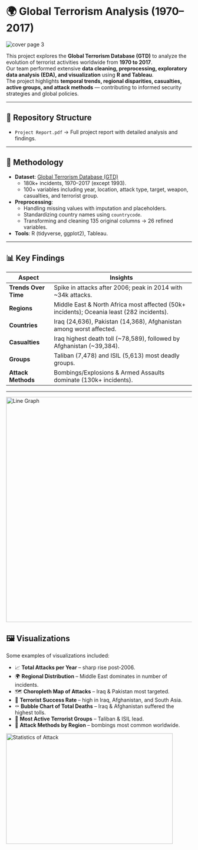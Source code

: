 # 🌍 Global Terrorism Analysis (1970–2017)

![cover page 3](https://github.com/user-attachments/assets/58378304-5904-4dea-8af3-6f4e217c9ef2)

This project explores the **Global Terrorism Database (GTD)** to analyze the evolution of terrorist activities worldwide from **1970 to 2017**.  
Our team performed extensive **data cleaning, preprocessing, exploratory data analysis (EDA), and visualization** using **R and Tableau**.  
The project highlights **temporal trends, regional disparities, casualties, active groups, and attack methods** — contributing to informed security strategies and global policies.

---

## 📂 Repository Structure
- `Project Report.pdf` → Full project report with detailed analysis and findings.

---

## 🧪 Methodology

- **Dataset**: [Global Terrorism Database (GTD)](https://www.start.umd.edu/gtd/)  
  - 180k+ incidents, 1970–2017 (except 1993).  
  - 100+ variables including year, location, attack type, target, weapon, casualties, and terrorist group.  
- **Preprocessing**:  
  - Handling missing values with imputation and placeholders.  
  - Standardizing country names using `countrycode`.  
  - Transforming and cleaning 135 original columns → 26 refined variables.  
- **Tools**: R (tidyverse, ggplot2), Tableau.  

---

## 📊 Key Findings

| Aspect | Insights |
|--------|----------|
| **Trends Over Time** | Spike in attacks after 2006; peak in 2014 with ~34k attacks. |
| **Regions** | Middle East & North Africa most affected (50k+ incidents); Oceania least (282 incidents). |
| **Countries** | Iraq (24,636), Pakistan (14,368), Afghanistan among worst affected. |
| **Casualties** | Iraq highest death toll (~78,589), followed by Afghanistan (~39,384). |
| **Groups** | Taliban (7,478) and ISIL (5,613) most deadly groups. |
| **Attack Methods** | Bombings/Explosions & Armed Assaults dominate (130k+ incidents). |

---

<img width="1027" height="609" alt="Line Graph" src="https://github.com/user-attachments/assets/44db5ab1-2ad7-4c02-8a37-6b927a00d12c" />


## 🖼️ Visualizations

Some examples of visualizations included:

- 📈 **Total Attacks per Year** – sharp rise post-2006.  
- 🌍 **Regional Distribution** – Middle East dominates in number of incidents.  
- 🗺️ **Choropleth Map of Attacks** – Iraq & Pakistan most targeted.  
- 🎯 **Terrorist Success Rate** – high in Iraq, Afghanistan, and South Asia.  
- ⚰️ **Bubble Chart of Total Deaths** – Iraq & Afghanistan suffered the highest tolls.  
- 🏴 **Most Active Terrorist Groups** – Taliban & ISIL lead.  
- 🔫 **Attack Methods by Region** – bombings most common worldwide.  

<img width="452" height="299" alt="Statistics of Attack" src="https://github.com/user-attachments/assets/b6ce162c-f1aa-4071-9fd3-a52ae7e7f519" />
